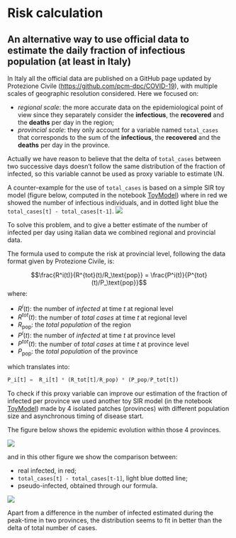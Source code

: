 # Risk calculation
## An alternative way to use official data to estimate the daily fraction of infectious population (at least in Italy)
In Italy all the official data are published on a GitHub page updated by Protezione Civile (https://github.com/pcm-dpc/COVID-19), with multiple scales of geographic resolution considered. Here we focused on:

* *regional scale*: the more accurate data on the epidemiological point of view since they separately consider the **infectious**, the **recovered** and the **deaths** per day in the region;
* *provincial scale*: they only account for a variable named `total_cases` that corresponds to the sum of the **infectious**, the **recovered** and the **deaths** per day in the province.  

Actually we have reason to believe that the delta of `total_cases` between two successive days doesn’t follow the same distribution of the fraction of infected, so this variable cannot be used as proxy variable to estimate I/N.

A counter-example for the use of `total_cases` is based on a simple SIR toy model (figure below, computed in the notebook [ToyModel](../models/ToyModel.ipynb)) where in red we showed the number of infectious individuals, and in dotted light blue the `total_cases[t] - total_cases[t-1]`.
![](.\images\delta_total_cases.PNG)

To solve this problem, and to give a better estimate of the number of infected per day using italian data we combined regional and provincial data.

The formula used to compute the risk at provincial level, following the data format given by Protezione Civile, is:

$$\frac{R^i(t)}{R^{tot}(t)/R_\text{pop}} = \frac{P^i(t)}{P^{tot}(t)/P_\text{pop}}$$
where:

* $R^i(t)$: the number of *infected* at time $t$ at regional level
* $R^{tot}(t)$: the number of *total cases* at time $t$ at regional level
* $R_\text{pop}$: the *total population* of the region
* $P^i(t)$: the number of *infected* at time $t$ at province level
* $P^{tot}(t)$: the number of *total cases* at time $t$ at province level
* $P_\text{pop}$: the *total population* of the province

which translates into:

```python
P_i[t] =  R_i[t] * (R_tot[t]/R_pop) * (P_pop/P_tot[t])
```

To check if this proxy variable can improve our estimation of the fraction of infected per province we used another toy SIR model (in the notebook [ToyModel](../models/ToyModel.ipynb)) made by 4 isolated patches (provinces) with different population size and asynchronous timing of disease start. 

The figure below shows the epidemic evolution within those 4 provinces.

![](.\images\pseudo_infected.PNG)

and in this other figure we show the comparison between:

* real infected, in red;
* `total_cases[t] - total_cases[t-1]`, light blue dotted line;
* pseudo-infected, obtained through our formula.

![](.\images\comparison_with_delta_and_pseudo.PNG)

Apart from a difference in the number of infected estimated during the peak-time in two provinces, the distribution seems to fit in better than the delta of total number of cases.
